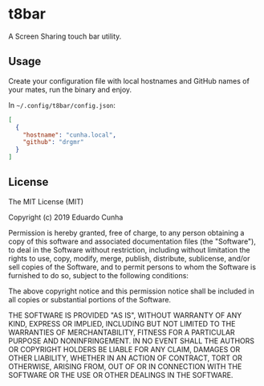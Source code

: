 # t8bar

A Screen Sharing touch bar utility.

## Usage

Create your configuration file with local hostnames and GitHub names of your mates, run the binary and enjoy.

In `~/.config/t8bar/config.json`:
```json
[
  {
    "hostname": "cunha.local",
    "github": "drgmr"
  }
]
```

## License

The MIT License (MIT)

Copyright (c) 2019 Eduardo Cunha

Permission is hereby granted, free of charge, to any person obtaining a copy of
this software and associated documentation files (the "Software"), to deal in
the Software without restriction, including without limitation the rights to
use, copy, modify, merge, publish, distribute, sublicense, and/or sell copies of
the Software, and to permit persons to whom the Software is furnished to do so,
subject to the following conditions:

The above copyright notice and this permission notice shall be included in all
copies or substantial portions of the Software.

THE SOFTWARE IS PROVIDED "AS IS", WITHOUT WARRANTY OF ANY KIND, EXPRESS OR
IMPLIED, INCLUDING BUT NOT LIMITED TO THE WARRANTIES OF MERCHANTABILITY, FITNESS
FOR A PARTICULAR PURPOSE AND NONINFRINGEMENT. IN NO EVENT SHALL THE AUTHORS OR
COPYRIGHT HOLDERS BE LIABLE FOR ANY CLAIM, DAMAGES OR OTHER LIABILITY, WHETHER
IN AN ACTION OF CONTRACT, TORT OR OTHERWISE, ARISING FROM, OUT OF OR IN
CONNECTION WITH THE SOFTWARE OR THE USE OR OTHER DEALINGS IN THE SOFTWARE.
